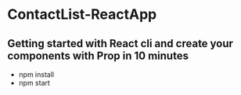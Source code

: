 # ContactList-ReactApp
## Getting started with React cli and create your components with Prop in 10 minutes
- npm install
- npm start
